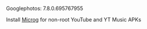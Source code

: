 Googlephotos: 7.8.0.695767955  

Install [Microg](https://github.com/ReVanced/GmsCore/releases) for non-root YouTube and YT Music APKs  
